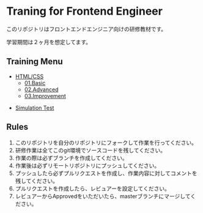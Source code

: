# Traning for Frontend Engineer

このリポジトリはフロントエンドエンジニア向けの研修教材です。

学習期間は２ヶ月を想定してます。


## Training Menu
- [HTML/CSS](HTML.CSS/HTML.CSS.md)
    - [01.Basic](HTML.CSS/01.Basic/01.Basic.md)
    - [02.Advanced](HTML.CSS/02.Advanced/02.Advanced.md)
    - [03.Improvement](HTML.CSS/03.Improvement/03.Improvement.md)

<!--
- javascript_jQuery
    1. Basic
    2. Advanced
    
- Other
    1. gulp
)
-->
    
- [Simulation Test](SimulationTest/SimulationTest.md)


## Rules
1. このリポジトリを自分のリポジトリにフォークして作業を行ってください。
2. 研修作業は全てこのgit環境でソースコードを残してください。
3. 作業の際は必ずブランチを作成してください。
4. 作業後は必ずリモートリポジトリにプッシュしてください。
5. プッシュしたら必ずプルリクエストを作成し、作業内容に対してコメントを残してください。
6. プルリクエストを作成したら、レビュアーを設定してください。
7. レビュアーからApprovedをいただいたら、masterブランチにマージしてください。